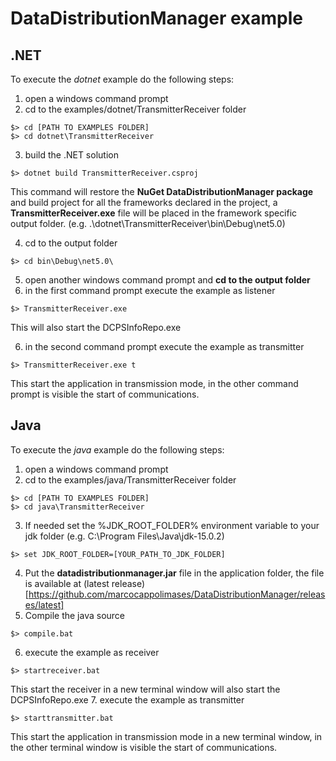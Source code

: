 # DataDistributionManager example 

## .NET

To execute the *dotnet* example do the following steps:
1. open a windows command prompt
2. cd to the examples/dotnet/TransmitterReceiver folder

```
$> cd [PATH TO EXAMPLES FOLDER]
$> cd dotnet\TransmitterReceiver
```

3. build the .NET solution
```
$> dotnet build TransmitterReceiver.csproj
```

This command will restore the **NuGet DataDistributionManager package** and build project for all the frameworks declared in the project, a **TransmitterReceiver.exe** file will be placed in the framework specific output folder. (e.g. .\dotnet\TransmitterReceiver\bin\Debug\net5.0\)

4. cd to the output folder
```
$> cd bin\Debug\net5.0\
```
5. open another windows command prompt and **cd to the output folder**
6. in the first command prompt execute the example as listener
```
$> TransmitterReceiver.exe
```
This will also start the DCPSInfoRepo.exe

6. in the second command prompt execute the example as transmitter
```
$> TransmitterReceiver.exe t
```
This start the application in transmission mode, in the other command prompt is visible the start of communications.

## Java

To execute the *java* example do the following steps:
1. open a windows command prompt
2. cd to the examples/java/TransmitterReceiver folder

```
$> cd [PATH TO EXAMPLES FOLDER]
$> cd java\TransmitterReceiver
```
3. If needed set the %JDK_ROOT_FOLDER% environment variable to your jdk folder (e.g. C:\Program Files\Java\jdk-15.0.2)
```
$> set JDK_ROOT_FOLDER=[YOUR_PATH_TO_JDK_FOLDER]
```
4. Put the **datadistributionmanager.jar** file in the application folder, the file is available at (latest release)[https://github.com/marcocappolimases/DataDistributionManager/releases/latest]
5. Compile the java source
```
$> compile.bat
```
6. execute the example as receiver
```
$> startreceiver.bat
```
This start the receiver in a new terminal window will also start the DCPSInfoRepo.exe
7. execute the example as transmitter
```
$> starttransmitter.bat
```
This start the application in transmission mode in a new terminal window, in the other terminal window is visible the start of communications.

